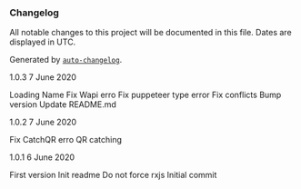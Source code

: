 ### Changelog

All notable changes to this project will be documented in this file. Dates are displayed in UTC.

Generated by [`auto-changelog`](https://github.com/CookPete/auto-changelog).

1.0.3
7 June 2020

Loading Name
Fix Wapi erro
Fix puppeteer type error
Fix conflicts
Bump version
Update README.md

1.0.2
7 June 2020

Fix CatchQR erro
QR catching

1.0.1
6 June 2020

First version
Init readme
Do not force rxjs
Initial commit
